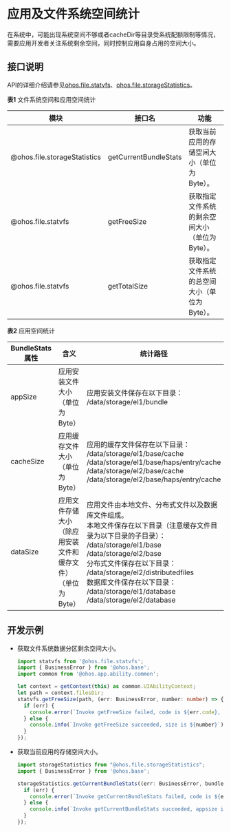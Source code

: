 # 应用及文件系统空间统计

在系统中，可能出现系统空间不够或者cacheDir等目录受系统配额限制等情况，需要应用开发者关注系统剩余空间，同时控制应用自身占用的空间大小。

## 接口说明

API的详细介绍请参见[ohos.file.statvfs](../reference/apis/js-apis-file-statvfs.md)、[ohos.file.storageStatistics](../reference/apis/js-apis-file-storage-statistics.md)。

**表1** 文件系统空间和应用空间统计

| 模块 | 接口名 | 功能 |
| -------- | -------- | -------- |
| \@ohos.file.storageStatistics | getCurrentBundleStats | 获取当前应用的存储空间大小（单位为Byte）。 | 
| \@ohos.file.statvfs | getFreeSize | 获取指定文件系统的剩余空间大小（单位为Byte）。 | 
| \@ohos.file.statvfs | getTotalSize | 获取指定文件系统的总空间大小（单位为Byte）。 | 

**表2** 应用空间统计

| BundleStats属性 | 含义 | 统计路径 | 
| -------- | -------- | -------- |
| appSize | 应用安装文件大小（单位为Byte） | 应用安装文件保存在以下目录：<br/>/data/storage/el1/bundle | 
| cacheSize | 应用缓存文件大小（单位为Byte） | 应用的缓存文件保存在以下目录：<br/>/data/storage/el1/base/cache<br/>/data/storage/el1/base/haps/entry/cache<br/>/data/storage/el2/base/cache<br/>/data/storage/el2/base/haps/entry/cache | 
| dataSize | 应用文件存储大小（除应用安装文件和缓存文件）（单位为Byte） | 应用文件由本地文件、分布式文件以及数据库文件组成。<br/>本地文件保存在以下目录（注意缓存文件目录为以下目录的子目录）：<br/>/data/storage/el1/base<br/>/data/storage/el2/base<br/>分布式文件保存在以下目录：<br/>/data/storage/el2/distributedfiles<br/>数据库文件保存在以下目录：<br/>/data/storage/el1/database<br/>/data/storage/el2/database | 

## 开发示例

- 获取文件系统数据分区剩余空间大小。
    
  ```ts
  import statvfs from '@ohos.file.statvfs';
  import { BusinessError } from '@ohos.base';
  import common from '@ohos.app.ability.common';
  
  let context = getContext(this) as common.UIAbilityContext;
  let path = context.filesDir;
  statvfs.getFreeSize(path, (err: BusinessError, number: number) => {
    if (err) {
      console.error(`Invoke getFreeSize failed, code is ${err.code}, message is ${err.message}`);
    } else {
      console.info(`Invoke getFreeSize succeeded, size is ${number}`);
    }
  });
  ```

- 获取当前应用的存储空间大小。
    
  ```ts
  import storageStatistics from "@ohos.file.storageStatistics";
  import { BusinessError } from '@ohos.base';
  
  storageStatistics.getCurrentBundleStats((err: BusinessError, bundleStats: storageStatistics.BundleStats) => {
    if (err) {
      console.error(`Invoke getCurrentBundleStats failed, code is ${err.code}, message is ${err.message}`);
    } else {
      console.info(`Invoke getCurrentBundleStats succeeded, appsize is ${bundleStats.appSize}`);
    }
  });
  ```
